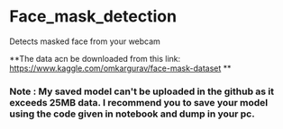 # Face_mask_detection
Detects masked face from your webcam

**The data acn be downloaded from this link: https://www.kaggle.com/omkargurav/face-mask-dataset **

### Note : My saved model can't be uploaded in the github as it exceeds 25MB data. I recommend you to save your model using the code given in notebook and dump in your pc.
